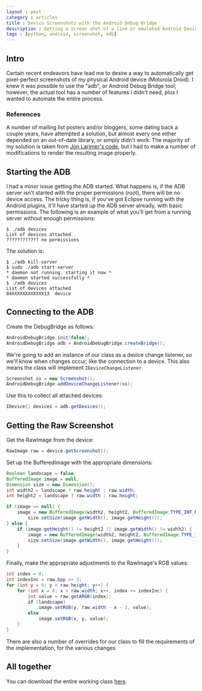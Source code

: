 ```yaml
---
layout : post
category : articles
title : Device Screenshots with the Android Debug Bridge
description : Getting a screen shot of a live or emulated Android Device automatically using the Android Debug Bridge.
tags : [python, android, screenshot, adb]
---
```


## Intro
Certain recent endeavors have lead me to desire a way to automatically get
pixel-perfect screenshots of my physical Android device (Motorola Droid). I
knew it was possible to use the "adb", or Android Debug Bridge
tool; however, the actual tool has a number of features I didn't need, plus I
wanted to automate the entire process.

### References
A number of mailing list posters and/or bloggers, some dating back a couple
years, have attempted a solution, but almost every one either depended on an
out-of-date library, or simply didn't work. The majority of my solution is
taken from [Jon Larimer's
code](http://blog.codetastrophe.com/2008/12/using-androiddebugbridge-api-to-get.html),
but I had to make a number of modifications to render the resulting image
properly.

## Starting the ADB
I had a minor issue getting the ADB started. What happens is, if the ADB server
isn't started with the proper permissions (root), there will be no device
access. The tricky thing is, if you've got Eclipse running with the Android
plugins, it'll have started up the ADB server already, with basic permissions.
The following is an example of what you'll get from a running server without
enough permissions:

```
$ ./adb devices
List of devices attached
???????????? no permissions
```

The solution is:

```
$ ./adb kill-server
$ sudo ./adb start-server
* daemon not running. starting it now *
* daemon started successfully *
$ ./adb devices
List of devices attached
04XXXXXXXXXXXX13  device
```

## Connecting to the ADB
Create the DebugBridge as follows:

```java
AndroidDebugBridge.init(false);
AndroidDebugBridge adb = AndroidDebugBridge.createBridge();
```

We're going to add an instance of our class as a device change listener, so
we'll know when changes occur, like the connection to a device. This also means
the class will implement `IDeviceChangeListener`.

```java
Screenshot ss = new Screenshot();
AndroidDebugBridge.addDeviceChangeListener(ss);
```

Use this to collect all attached devices:

```java
IDevice[] devices = adb.getDevices();
```

## Getting the Raw Screenshot
Get the RawImage from the device:

```java
RawImage raw = device.getScreenshot();
```

Set up the BufferedImage with the appropriate dimensions:

```java
Boolean landscape = false;
BufferedImage image = null;
Dimension size = new Dimension();
int width2 = landscape ? raw.height : raw.width;
int height2 = landscape ? raw.width : raw.height;

if (image == null) {
    image = new BufferedImage(width2, height2, BufferedImage.TYPE_INT_RGB);
        size.setSize(image.getWidth(), image.getHeight());
} else {
    if (image.getHeight() != height2 || image.getWidth() != width2) {
        image = new BufferedImage(width2, height2, BufferedImage.TYPE_INT_RGB);
        size.setSize(image.getWidth(), image.getHeight());
    }
}
```

Finally, make the appropriate adjustments to the RawImage's RGB values:

```java
int index = 0;
int indexInc = raw.bpp >> 3;
for (int y = 0; y < raw.height; y++) {
    for (int x = 0; x < raw.width; x++, index += indexInc) {
        int value = raw.getARGB(index);
        if (landscape)
            image.setRGB(y, raw.width - x - 1, value);
        else
            image.setRGB(x, y, value);
    }
}
```

There are also a number of overrides for our class to fill the requirements of
the implementation, for the various changes

## All together
You can download the entire working class [here](https://gist.github.com/1854611).
